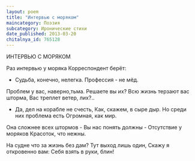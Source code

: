 ```yaml
---
layout: poem
title: "Интервью с моряком"
maincategory: Поэзия
subcategory: Иронические стихи
date_published: 2013-03-20
chitalnya_id: 765128
---
```




ИНТЕРВЬЮ С МОРЯКОМ

Раз интервью у моряка
Корреспондент берёт:
- Судьба, конечно, нелегка.
Профессия - не мёд.

Проблем у вас, наверно,тьма.
Решаете вы их?
Всю жизнь терзают вас шторма,
Вас треплет ветер, лих?..

- Да, дел на корабле не счесть,
Как, скажем, в сыре дыр.
Но среди них проблема есть
Огромная, как мир.

Она сложнее всех штормов -
Вы нас понять должны -
Отсутствие у моряков
Красоток, что нежны.

На судне что за жизнь без дам?
Тут выход лишь один,
Скажу я откровенно вам:
Себя взять в руки, блин!






